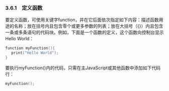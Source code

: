 ### 3.6.1　定义函数

要定义函数，可使用关键字function，并在它后面依次指定如下内容：描述函数用途的名称；放在括号内且包含零个或更多参数的列表；放在大括号（{}）内且包含一条或多条语句的代码块。例如，下面是一个函数的定义，这个函数向控制台显示Hello World：

```go
function myFunction(){
 　print("Hello World");
}
```

要执行myFunction()内的代码，只需在主JavaScript或其他函数中添加如下代码行：

```go
myFunction();
```

